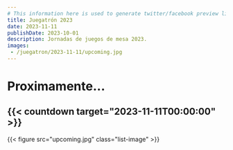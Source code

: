 ```yaml
---
# This information here is used to generate twitter/facebook preview links
title: Juegatrón 2023
date: 2023-11-11
publishDate: 2023-10-01
description: Jornadas de juegos de mesa 2023.
images: 
 - /juegatron/2023-11-11/upcoming.jpg
---
```


# Proximamente...

## {{< countdown target="2023-11-11T00:00:00" >}}

{{< figure src="upcoming.jpg" class="list-image" >}}